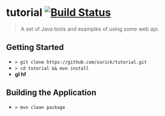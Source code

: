 tutorial [![Build Status](https://travis-ci.org/surick/tutorial.svg?branch=master)](https://travis-ci.org/surick/tutorial)
======

>A set of Java tools and examples of using some web api.

## Getting Started
- ``> git clone https://github.com/surick/tutorial.git``
- ``> cd tutorial && mvn install``
- **gl hf**

## Building the Application
- ``> mvn clean package``

